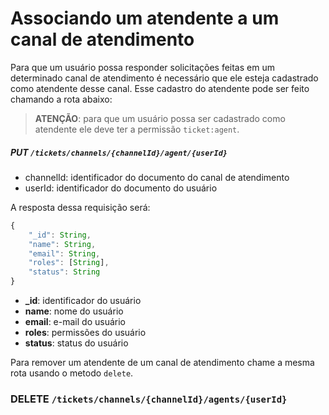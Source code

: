 # Associando um atendente a um canal de atendimento

Para que um usuário possa responder solicitações feitas em um determinado canal de atendimento é necessário que ele esteja cadastrado como atendente desse canal. Esse cadastro do atendente pode ser feito chamando a rota abaixo:

> **ATENÇÃO**: para que um usuário possa ser cadastrado como atendente ele deve ter a permissão ```ticket:agent```.

##### PUT ```/tickets/channels/{channelId}/agent/{userId}```
+ channelId: identificador do documento do canal de atendimento
+ userId: identificador do documento do usuário

A resposta dessa requisição será:

```js
{
    "_id": String,
    "name": String,
    "email": String,
    "roles": [String],
    "status": String
}
```

+ **_id**: identificador do usuário
+ **name**: nome do usuário
+ **email**: e-mail do usuário
+ **roles**: permissões do usuário
+ **status**: status do usuário

Para remover um atendente de um canal de atendimento chame a mesma rota usando o metodo ```delete```.

### **DELETE** ```/tickets/channels/{channelId}/agents/{userId}```

